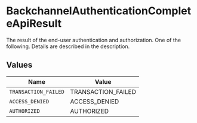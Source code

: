# BackchannelAuthenticationCompleteApiResult

The result of the end-user authentication and authorization. One of the following. Details are
described in the description.



## Values

| Name                 | Value                |
| -------------------- | -------------------- |
| `TRANSACTION_FAILED` | TRANSACTION_FAILED   |
| `ACCESS_DENIED`      | ACCESS_DENIED        |
| `AUTHORIZED`         | AUTHORIZED           |